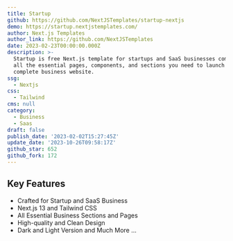 ```yaml
---
title: Startup
github: https://github.com/NextJSTemplates/startup-nextjs
demo: https://startup.nextjstemplates.com/
author: Next.js Templates
author_link: https://github.com/NextJSTemplates
date: 2023-02-23T00:00:00.000Z
description: >-
  Startup is free Next.js template for startups and SaaS businesses comes with
  all the essential pages, components, and sections you need to launch a
  complete business website.
ssg:
  - Nextjs
css:
  - Tailwind
cms: null
category:
  - Business
  - Saas
draft: false
publish_date: '2023-02-02T15:27:45Z'
update_date: '2023-10-26T09:58:17Z'
github_star: 652
github_fork: 172
---
```


## Key Features

- Crafted for Startup and SaaS Business
- Next.js 13 and Tailwind CSS
- All Essential Business Sections and Pages
- High-quality and Clean Design
- Dark and Light Version and Much More ...
